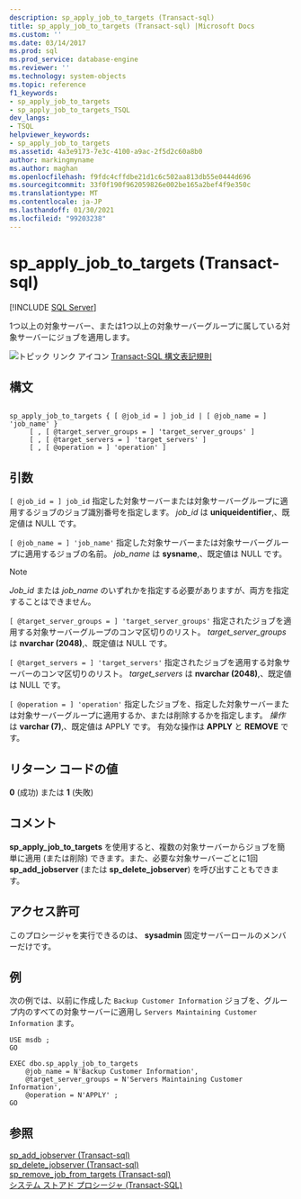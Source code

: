 ```yaml
---
description: sp_apply_job_to_targets (Transact-sql)
title: sp_apply_job_to_targets (Transact-sql) |Microsoft Docs
ms.custom: ''
ms.date: 03/14/2017
ms.prod: sql
ms.prod_service: database-engine
ms.reviewer: ''
ms.technology: system-objects
ms.topic: reference
f1_keywords:
- sp_apply_job_to_targets
- sp_apply_job_to_targets_TSQL
dev_langs:
- TSQL
helpviewer_keywords:
- sp_apply_job_to_targets
ms.assetid: 4a3e9173-7e3c-4100-a9ac-2f5d2c60a8b0
author: markingmyname
ms.author: maghan
ms.openlocfilehash: f9fdc4cffdbe21d1c6c502aa813db55e0444d696
ms.sourcegitcommit: 33f0f190f962059826e002be165a2bef4f9e350c
ms.translationtype: MT
ms.contentlocale: ja-JP
ms.lasthandoff: 01/30/2021
ms.locfileid: "99203238"
---
```

# <a name="sp_apply_job_to_targets-transact-sql"></a>sp_apply_job_to_targets (Transact-sql)
[!INCLUDE [SQL Server](../../includes/applies-to-version/sqlserver.md)]

  1つ以上の対象サーバー、または1つ以上の対象サーバーグループに属している対象サーバーにジョブを適用します。  
  
 ![トピック リンク アイコン](../../database-engine/configure-windows/media/topic-link.gif "トピック リンク アイコン") [Transact-SQL 構文表記規則](../../t-sql/language-elements/transact-sql-syntax-conventions-transact-sql.md)  
  
## <a name="syntax"></a>構文  
  
```  
  
sp_apply_job_to_targets { [ @job_id = ] job_id | [ @job_name = ] 'job_name' }  
     [ , [ @target_server_groups = ] 'target_server_groups' ]   
     [ , [ @target_servers = ] 'target_servers' ]   
     [ , [ @operation = ] 'operation' ]   
```  
  
## <a name="arguments"></a>引数  
`[ @job_id = ] job_id` 指定した対象サーバーまたは対象サーバーグループに適用するジョブのジョブ識別番号を指定します。 *job_id* は **uniqueidentifier**,、既定値は NULL です。  
  
`[ @job_name = ] 'job_name'` 指定した対象サーバーまたは対象サーバーグループに適用するジョブの名前。 *job_name* は **sysname**,、既定値は NULL です。  
  
> [!NOTE]  
>  *Job_id* または *job_name* のいずれかを指定する必要がありますが、両方を指定することはできません。  
  
`[ @target_server_groups = ] 'target_server_groups'` 指定されたジョブを適用する対象サーバーグループのコンマ区切りのリスト。 *target_server_groups* は **nvarchar (2048)**,、既定値は NULL です。  
  
`[ @target_servers = ] 'target_servers'` 指定されたジョブを適用する対象サーバーのコンマ区切りのリスト。 *target_servers* は **nvarchar (2048)**,、既定値は NULL です。  
  
`[ @operation = ] 'operation'` 指定したジョブを、指定した対象サーバーまたは対象サーバーグループに適用するか、または削除するかを指定します。 *操作* は **varchar (7)**,、既定値は APPLY です。 有効な操作は **APPLY** と **REMOVE** です。  
  
## <a name="return-code-values"></a>リターン コードの値  
 **0** (成功) または **1** (失敗)  
  
## <a name="remarks"></a>コメント  
 **sp_apply_job_to_targets** を使用すると、複数の対象サーバーからジョブを簡単に適用 (または削除) できます。また、必要な対象サーバーごとに1回 **sp_add_jobserver** (または **sp_delete_jobserver**) を呼び出すこともできます。  
  
## <a name="permissions"></a>アクセス許可  
 このプロシージャを実行できるのは、 **sysadmin** 固定サーバーロールのメンバーだけです。  
  
## <a name="examples"></a>例  
 次の例では、以前に作成した `Backup Customer Information` ジョブを、グループ内のすべての対象サーバーに適用し `Servers Maintaining Customer Information` ます。  
  
```  
USE msdb ;  
GO  
  
EXEC dbo.sp_apply_job_to_targets  
    @job_name = N'Backup Customer Information',  
    @target_server_groups = N'Servers Maintaining Customer Information',   
    @operation = N'APPLY' ;  
GO  
```  
  
## <a name="see-also"></a>参照  
 [sp_add_jobserver &#40;Transact-sql&#41;](../../relational-databases/system-stored-procedures/sp-add-jobserver-transact-sql.md)   
 [sp_delete_jobserver &#40;Transact-sql&#41;](../../relational-databases/system-stored-procedures/sp-delete-jobserver-transact-sql.md)   
 [sp_remove_job_from_targets &#40;Transact-sql&#41;](../../relational-databases/system-stored-procedures/sp-remove-job-from-targets-transact-sql.md)   
 [システム ストアド プロシージャ &#40;Transact-SQL&#41;](../../relational-databases/system-stored-procedures/system-stored-procedures-transact-sql.md)  
  
  
